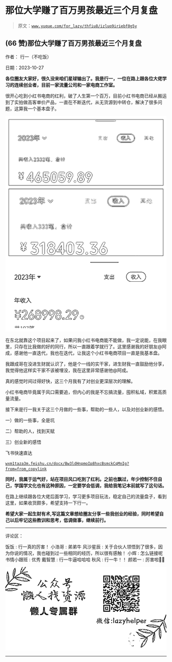 # 那位大学赚了百万男孩最近三个月复盘

> 原文：[`www.yuque.com/for_lazy/thfiu8/izlup9iriebf0g5y`](https://www.yuque.com/for_lazy/thfiu8/izlup9iriebf0g5y)

## (66 赞)那位大学赚了百万男孩最近三个月复盘

作者： 行一（不吃饭）

日期：2023-10-27

**各位圈友大家好，很久没来咱们星球输出了。我是行一，一位在路上跟各位大佬学习的连续创业者，目前一家流量公司和一家电商工作室。**

很开心吃到小红书电商的红利，破了人生第一个百万，目前小红书电商已经从搬运到了实拍做高客单价产品，一直在不断迭代，从无货源到中转仓，解决了很多问题，这算我一个基本盘子。

![](img/94afd5e4ffe1b456cbe94b15c956daf5.png)

在东北就靠这个项目起来了，如果问我小红书电商能不能做，我一定说能，在我眼里，只存在比我做的好的同行，所以一直跟着学就行了。这里感谢我的好朋友@阿成，感谢他一直迭代，我也在迭代，让我这个小红书电商项目一直是我基本盘。

我跟成哥在没进生财就认识了，他是个一线的实干家，进生财我一直鼓励他分享，我觉得他这样实干家不该被埋没，我在这里非常感谢他@阿成。

真的感觉时间过得好快，这三个月我有了对创业更深层次的理解。

小红书电商毕竟属于风口需要追，但内心的我是不忘搞流量，囤积私域，积累高质量流量。

接下来是行一我关于这三个月做的一些事，帮助的一些人，以及对创业新的感悟。

一）做的一些事，全是坑

二）帮助的人，找到天赋

三）创业新的感悟

飞书快速直达

[`wxm1taza3m.feishu.cn/docx/Bw3ldHnpmoIp8hxcBsmckCqMnIg?from=from_copylink`](https://wxm1taza3m.feishu.cn/docx/Bw3ldHnpmoIp8hxcBsmckCqMnIg?from=from_copylink)

**同时，我属于运气好，站在项目风口吃到了红利。之前也飘过，年少控制不住自己，学国学文化也有这种原因，一定要学会低调，我给我笔记本前就写了这句话。**

在路上继续跟各位大佬后面学习，学习更多项目玩法，稳定自己的流量盘子，看到这里，如果收货颇多，希望支持一下行一。

**希望大家一起生财有术,写这篇文章想给圈友分享一些我创业的经验，同时希望自己以后牢记这些教训和思考，低调做事，继续前行。**

* * *

评论区：

饭饭 : 行一真的厉害！
小浩哥 : 弟弟牛
风沙星辰 : 关于合伙人领悟到了很多，因为你说的情况，我也碰到过一些相同的经历，所以很有感触！
小辉 : 怎么链接呢
书情小跟班 : 优秀
戴智慧 : 行一牛逼哈哈哈
秋风 : 行一牛！！
颜若一 : 厉害啦👍🏻

![](img/1c37d505930596d12a88ab23e11aa07a.png)

* * *